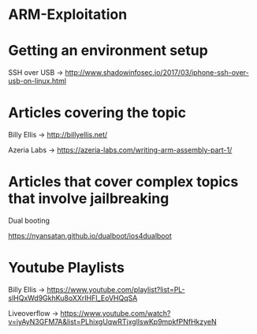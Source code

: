 # ARM-Exploitation
# Getting an environment setup

SSH over USB -> http://www.shadowinfosec.io/2017/03/iphone-ssh-over-usb-on-linux.html

# Articles covering the topic

Billy Ellis -> http://billyellis.net/

Azeria Labs -> https://azeria-labs.com/writing-arm-assembly-part-1/

# Articles that cover complex topics that involve jailbreaking

Dual booting

https://nyansatan.github.io/dualboot/ios4dualboot

# Youtube Playlists
Billy Ellis -> https://www.youtube.com/playlist?list=PL-slHQxWd9GkhKu8oXXrIHFI_EoVHQqSA

Liveoverflow -> https://www.youtube.com/watch?v=iyAyN3GFM7A&list=PLhixgUqwRTjxglIswKp9mpkfPNfHkzyeN
